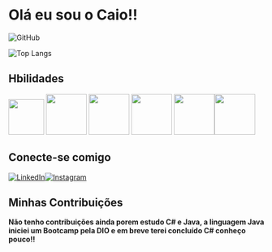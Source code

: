 # Olá eu sou o Caio!!

![GitHub ](https://github-readme-stats.vercel.app/api?username=CaioFernan&theme=transparent&bg_color=000&border_color=30A3DC&show_icons=true&icon_color=30A3DC&title_color=E94D5F&text_color=FFF)

![Top Langs](https://github-readme-stats-git-masterrstaa-rickstaa.vercel.app/api/top-langs/?username=CaioFernan&bg_color=000&border_color=30A3DC&title_color=E94D5F&text_color=FFF)

## Hbilidades 

<img src="https://cdn.jsdelivr.net/gh/devicons/devicon/icons/vscode/vscode-original.svg" height=70> <img src="https://cdn.jsdelivr.net/gh/devicons/devicon/icons/java/java-original-wordmark.svg" height=80 >  <img src="https://cdn.jsdelivr.net/gh/devicons/devicon/icons/csharp/csharp-original.svg" height=80 /> <img src="https://cdn.jsdelivr.net/gh/devicons/devicon/icons/canva/canva-original.svg" height=80> 
<img src="https://cdn.jsdelivr.net/gh/devicons/devicon/icons/github/github-original-wordmark.svg" height=80 /><img src="https://cdn.jsdelivr.net/gh/devicons/devicon/icons/git/git-original.svg" height=80 />

      
## Conecte-se comigo
[![LinkedIn](https://img.shields.io/badge/LinkedIn-000?style=for-the-badge&logo=linkedin&logoColor=0E76A8)](https://www.linkedin.com/in/caiofernan/)[![Instagram](https://img.shields.io/badge/Instagram-000?style=for-the-badge&logo=Instagram)](https://www.instagram.com/caiofernandes.n/)

## Minhas Contribuições

**Não tenho contribuições ainda porem estudo C# e Java, a linguagem Java iniciei um Bootcamp pela DIO e em breve terei concluído C# conheço pouco!!**
